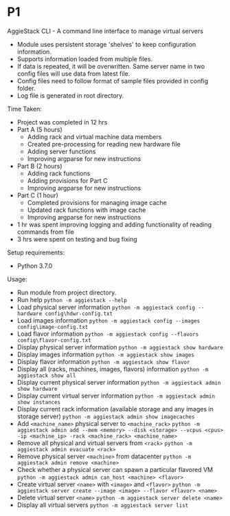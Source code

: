 # P1
AggieStack CLI - A command line interface to manage virtual servers

- Module uses persistent storage 'shelves' to keep configuration information.
- Supports information loaded from multiple files.
- If data is repeated, it will be overwritten. Same server name in two config files will use data from latest file.
- Config files need to follow format of sample files provided in config folder.
- Log file is generated in root directory.

Time Taken:
   - Project was completed in 12 hrs
   - Part A (5 hours)
        - Adding rack and virtual machine data members
        - Created pre-processing for reading new hardware file
        - Adding server functions
        - Improving argparse for new instructions
   - Part B (2 hours)
        - Adding rack functions
        - Adding provisions for Part C
        - Improving argparse for new instructions
   - Part C (1 hour)
        - Completed provisions for managing image cache
        - Updated rack functions with image cache
        - Improving argparse for new instructions
   - 1 hr was spent improving logging and adding functionality of reading commands from file
   - 3 hrs were spent on testing and bug fixing

Setup requirements:
   - Python 3.7.0

Usage:
   - Run module from project directory.
   - Run help
       `python -m aggiestack --help`
   - Load physical server information
       `python -m aggiestack config --hardware config\hdwr-config.txt`
   - Load images information
       `python -m aggiestack config --images config\image-config.txt`
   - Load flavor information
       `python -m aggiestack config --flavors config\flavor-config.txt`
   - Display physical server information
       `python -m aggiestack show hardware`
   - Display images information
       `python -m aggiestack show images`
   - Display flavor information
       `python -m aggiestack show flavor`
   - Display all (racks, machines, images, flavors) information
       `python -m aggiestack show all`
   - Display current physical server information
       `python -m aggiestack admin show hardware`
   - Display current virtual server information
       `python -m aggiestack admin show instances`
   - Display current rack information (available storage and any images in storage server)
       `python -m aggiestack admin show imagecaches`
   - Add `<machine_name>` physical server to `<machine_rack>`
       `python -m aggiestack admin add --mem <memory> --disk <storage> --vcpus <cpus> -ip <machine_ip> -rack <machine_rack> <machine_name>`
   - Remove all physical and virtual servers from `<rack>`
       `python -m aggiestack admin evacuate <rack>`
   - Remove physical server `<machine>` from datacenter
       `python -m aggiestack admin remove <machine>`
   - Check whether a physical server can spawn a particular flavored VM
       `python -m aggiestack admin can_host <machine> <flavor>`
   - Create virtual server `<name>` with `<image>` and `<flavor>`
       `python -m aggiestack server create --image <image> --flavor <flavor> <name>`
   - Delete virtual server `<name>`
       `python -m aggiestack server delete <name>`
   - Display all virtual servers
       `python -m aggiestack server list`
